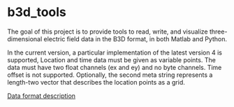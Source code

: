 # b3d_tools

The goal of this project is to provide tools to read, write, and visualize three-dimensional electric field data in the B3D format, in both Matlab and Python.

In the current version, a particular implementation of the latest version 4 is supported, Location and time data must be given as variable points. The data must have two float channels (ex and ey) and no byte channels. Time offset is not supported. Optionally, the second meta string represents a length-two vector that describes the location points as a grid.

[Data format description](https://electricgrids.engr.tamu.edu/wp-content/uploads/sites/129/2022/01/B3D-format-description-v4_Jan11_2022.pdf)
